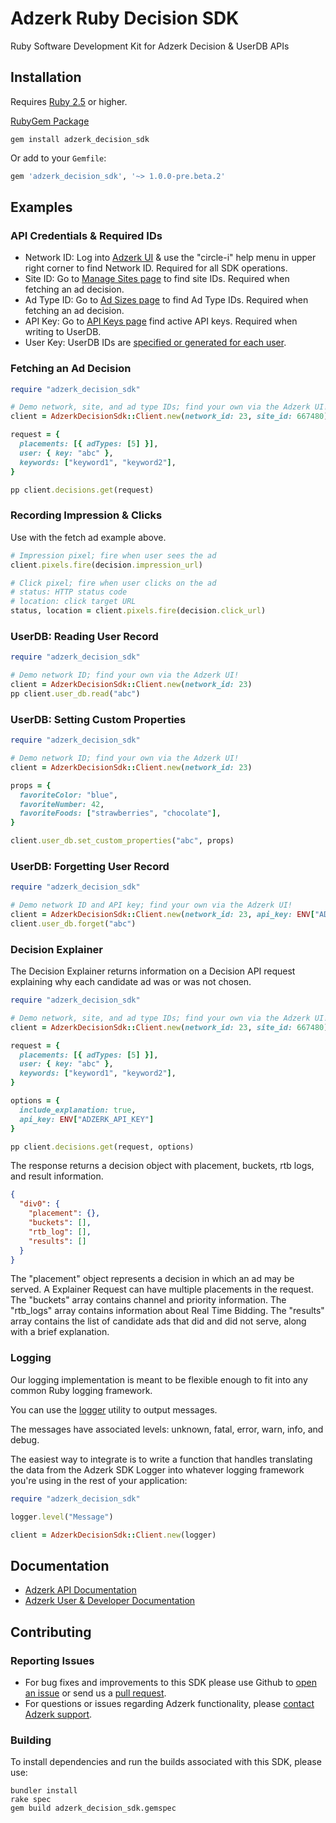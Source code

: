 # Adzerk Ruby Decision SDK

Ruby Software Development Kit for Adzerk Decision & UserDB APIs

## Installation

Requires [Ruby 2.5](https://en.wikipedia.org/wiki/Ruby_(programming_language)#Table_of_versions) or higher.

[RubyGem Package](https://rubygems.org/gems/adzerk_decision_sdk)

```shell
gem install adzerk_decision_sdk
```

Or add to your `Gemfile`:

```ruby
gem 'adzerk_decision_sdk', '~> 1.0.0-pre.beta.2'
```

## Examples

### API Credentials & Required IDs

- Network ID: Log into [Adzerk UI](https://app.adzerk.com/) & use the "circle-i" help menu in upper right corner to find Network ID. Required for all SDK operations.
- Site ID: Go to [Manage Sites page](https://app.adzerk.com/#!/sites/) to find site IDs. Required when fetching an ad decision.
- Ad Type ID: Go to [Ad Sizes page](https://app.adzerk.com/#!/ad-sizes/) to find Ad Type IDs. Required when fetching an ad decision.
- API Key: Go to [API Keys page](https://app.adzerk.com/#!/api-keys/) find active API keys. Required when writing to UserDB.
- User Key: UserDB IDs are [specified or generated for each user](https://dev.adzerk.com/reference/userdb#passing-the-userkey).

### Fetching an Ad Decision

```ruby
require "adzerk_decision_sdk"

# Demo network, site, and ad type IDs; find your own via the Adzerk UI!
client = AdzerkDecisionSdk::Client.new(network_id: 23, site_id: 667480)

request = {
  placements: [{ adTypes: [5] }],
  user: { key: "abc" },
  keywords: ["keyword1", "keyword2"],
}

pp client.decisions.get(request)
```

### Recording Impression & Clicks

Use with the fetch ad example above.

```ruby
# Impression pixel; fire when user sees the ad
client.pixels.fire(decision.impression_url)

# Click pixel; fire when user clicks on the ad
# status: HTTP status code
# location: click target URL
status, location = client.pixels.fire(decision.click_url)
```

### UserDB: Reading User Record

```ruby
require "adzerk_decision_sdk"

# Demo network ID; find your own via the Adzerk UI!
client = AdzerkDecisionSdk::Client.new(network_id: 23)
pp client.user_db.read("abc")
```

### UserDB: Setting Custom Properties

```ruby
require "adzerk_decision_sdk"

# Demo network ID; find your own via the Adzerk UI!
client = AdzerkDecisionSdk::Client.new(network_id: 23)

props = {
  favoriteColor: "blue",
  favoriteNumber: 42,
  favoriteFoods: ["strawberries", "chocolate"],
}

client.user_db.set_custom_properties("abc", props)
```

### UserDB: Forgetting User Record

```ruby
require "adzerk_decision_sdk"

# Demo network ID and API key; find your own via the Adzerk UI!
client = AdzerkDecisionSdk::Client.new(network_id: 23, api_key: ENV["ADZERK_API_KEY"])
client.user_db.forget("abc")
```

### Decision Explainer

The Decision Explainer returns information on a Decision API request explaining why each candidate ad was or was not chosen. 

```ruby
require "adzerk_decision_sdk"

# Demo network, site, and ad type IDs; find your own via the Adzerk UI!
client = AdzerkDecisionSdk::Client.new(network_id: 23, site_id: 667480)

request = {
  placements: [{ adTypes: [5] }],
  user: { key: "abc" },
  keywords: ["keyword1", "keyword2"],
}

options = {
  include_explanation: true,
  api_key: ENV["ADZERK_API_KEY"]
}

pp client.decisions.get(request, options)
```

The response returns a decision object with placement, buckets, rtb logs, and result information.
``` json
{
  "div0": {
    "placement": {},
    "buckets": [],
    "rtb_log": [],
    "results": []
  }
}
```
The "placement" object represents a decision in which an ad may be served. A Explainer Request can have multiple placements in the request.
The "buckets" array contains channel and priority information.
The "rtb_logs" array contains information about Real Time Bidding.
The "results" array contains the list of candidate ads that did and did not serve, along with a brief explanation.

### Logging

Our logging implementation is meant to be flexible enough to fit into any common Ruby logging framework.

You can use the [logger](https://ruby-doc.org/stdlib-2.4.0/libdoc/logger/rdoc/Logger.html) utility to output messages. 

The messages have associated levels: unknown, fatal, error, warn, info, and debug.

The easiest way to integrate is to write a function that handles translating the data from the Adzerk SDK Logger into whatever logging framework you're using in the rest of your application:

```ruby
require "adzerk_decision_sdk"

logger.level("Message")

client = AdzerkDecisionSdk::Client.new(logger)
```

## Documentation

- [Adzerk API Documentation](https://dev.adzerk.com/reference)
- [Adzerk User & Developer Documentation](https://dev.adzerk.com/docs)

## Contributing

### Reporting Issues

- For bug fixes and improvements to this SDK please use Github to [open an issue](https://github.com/adzerk/adzerk-decision-sdk-ruby/issues) or send us a [pull request](https://github.com/adzerk/adzerk-decision-sdk-ruby/pulls).
- For questions or issues regarding Adzerk functionality, please [contact Adzerk support](https://adzerk.com/help/).

### Building

To install dependencies and run the builds associated with this SDK, please use:

```
bundler install
rake spec
gem build adzerk_decision_sdk.gemspec
```
